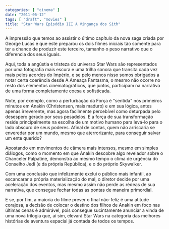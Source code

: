 ```yaml
---
categories: [ "cinema" ]
date: "2011-06-12"
tags: [ "draft", "movies" ]
title: "Star Wars Episódio III A Vingança dos Sith"
---
```

A impressão que temos ao assistir o último capítulo da nova saga
criada por George Lucas é que este preparou os dois filmes iniciais
tão somente para ter a chance de produzir este terceiro, tamanho o peso
narrativo que o diferencia dos seus iguais.

Aqui, toda a angústia e tristeza do universo Star Wars são representados
por uma fotografia mais escura e uma trilha sonora que transita cada vez
mais pelos acordes do Império, e se pelo menos nisso somos obrigados
a notar certa coerência desde A Ameaça Fantasma, o mesmo não ocorre
no resto dos elementos cinematográficos, que juntos, participam na
narrativa de uma forma completamente coesa e sofisticada.

Note, por exemplo, como a perturbação da Força é "sentida"
nos primeiros minutos em Anakin (Christensen, mais maduro) e em sua
lógica, antes apenas irreverente, mas agora facilmente percebível como
deturpada pelo desespero gerado por seus pesadelos. E a força de sua
transformação reside principalmente na escolha de um motivo humano
para levá-lo para o lado obscuro de seus poderes. Afinal de contas,
quem não arriscaria se enveredar por um mundo, mesmo que aterrorizante,
para conseguir salvar um ente querido?

Apostando em movimentos de câmera mais intensos, mesmo em simples
diálogos, como o momento em que Anakin descobre algo revelador sobre
o Chanceler Palpatine, demonstra ao mesmo tempo o clima de urgência do
Conselho Jedi (e da própria República), e o do próprio Skywalker.

Com uma conclusão que infelizmente exclui o público mais infantil,
ao escancarar a própria materialização do mal, o diretor decide por
uma aceleração dos eventos, mas mesmo assim não perde as rédeas de
sua narrativa, que consegue fechar todas as pontas de maneira primordial.

E se, por fim, a maioria do filme prever o final não-feliz é uma atitude
corajosa, a decisão de colocar o destino dos filhos de Anakin em foco nas
últimas cenas é admirável, pois consegue sucintamente anunciar a vinda
de uma nova trilogia que, aí sim, elevará Star Wars na categoria das
melhores histórias de aventura espacial já contada de todos os tempos.

